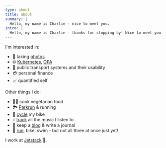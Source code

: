 ```yaml
---
type: about
title: about
summary: |
  Hello, my name is Charlie - nice to meet you.
intro: |
  Hello, my name is Charlie - thanks for stopping by! Nice to meet you 👋. Here's a little bit about me.
---
```





I'm interested in:

- 📸 taking [photos](https://photos.charlieegan3.com/)
- 🌐 [Kubernetes](https://kubernetes.io/), [OPA](https://www.openpolicyagent.org/)
- 🚂 public transport systems and their usability
- 💳 personal finance
- 📈 quantified self

Other things I do:

- 👨‍🍳 cook vegetarian food
- 🏞️ [Parkrun](http://www.parkrun.org.uk/results/athleteresultshistory/?athleteNumber=358706) & running
- 🚴️ [cycle](https://www.strava.com/athletes/1238371) my bike
- 🎶 [track](https://music.charlieegan3.com/) all the music I listen to
- 🧻 keep a [blog](https://charlieegan3.com/posts/) & write a journal
- 🎽 [run](https://www.strava.com/athletes/1238371), bike, swim - but not all three at once just yet!

I work at [Jetstack](https://jetstack.io/) 💼.
